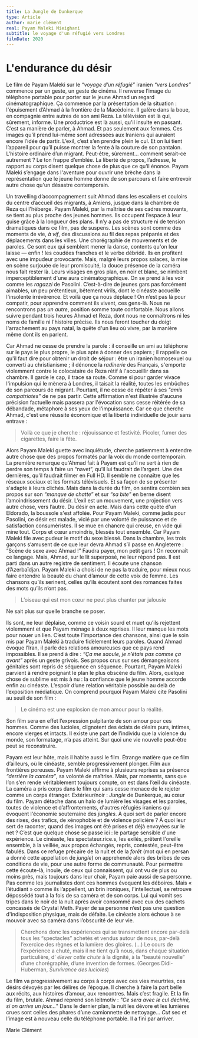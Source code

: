 ```yaml
---
title: La Jungle de Dunkerque 
type: Article 
author: marie clément
real: Payam Maleki Mieighani
subtitle: le voyage d'un réfugié vers Londres
filmDate: 2020
---
```


# L'endurance du désir


Le film de Payam Maleki sur le _“voyage d’un réfugié”_ iranien _“vers Londres”_ commence par un geste, un geste de cinéma. Il renverse l’image du téléphone portable pour porter sur le jeune Ahmad un regard cinématographique. Ça commence par la présentation de la situation : l'épuisement d’Ahmad à la frontière de la Macédoine. Il galère dans la boue, en compagnie entre autres de son ami Reza. La télévision est là qui, sûrement, informe. Une productrice est là aussi, qu'il insulte en passant. C’est sa manière de parler, à Ahmad. Et pas seulement aux femmes. Ces images qu’il prend lui-même sont adressées aux Iraniens qui auraient encore l’idée de partir. L’exil, c’est s’en prendre plein le cul. Et on lui tient l’appareil pour qu’il puisse montrer la fente à la couture de son pantalon. L'histoire ordinaire d’un migrant. Peut-être, sûrement… comment serait-ce autrement ? Le ton frappe d’emblée. La liberté de propos, l’adresse, le rapport au corps disent quelque chose de plus que ce qu’il énonce. Payam Maleki s’engage dans l'aventure pour ouvrir une brèche dans la représentation que le jeune homme donne de son parcours et faire entrevoir autre chose qu'un désastre contemporain. 


Un travelling d’accompagnement suit Ahmad dans les escaliers et couloirs du centre d’accueil des migrants, à Amiens, jusque dans la chambre de Reza qui l'héberge. Payam Maleki, par la maîtrise de ses cadres mouvants, se tient au plus proche des jeunes hommes. Ils occupent l’espace à leur guise grâce à la longueur des plans. Il n’y a pas de structure ni de tension dramatiques dans ce film, pas de suspens. Les scènes sont comme des moments de vie, _à vif_, des discussions au fil des repas préparés et des déplacements dans les villes. Une chorégraphie de mouvements et de paroles. Ce sont eux qui semblent mener la danse, contents qu'on leur laisse — enfin ! les coudées franches et le verbe débridé. Ils en profitent avec une impudeur provocante. Mais, malgré leurs propos salaces, la mise en scène surjouée de leur promiscuité, la douce présence de la caméra nous fait rester là. Leurs visages en gros plan, en noir et blanc, se nimbent imperceptiblement d'une aura cinématographique. On se prend à les voir comme les _ragazzi_ de Pasolini. C’est-à-dire de jeunes gars pas forcément aimables, un peu prétentieux, bêtement virils, dont le cinéaste accueille l'insolente irrévérence. Et voilà que ça nous déplace ! On n’est pas là pour compatir, pour apprendre comment ils vivent, ces gens-là. Nous ne rencontrons pas _un autre_, position somme toute confortable. Nous allons suivre pendant trois heures Ahmad et Reza, dont nous ne connaîtrons ni les noms de famille ni l'histoire précise. Ils nous feront toucher du doigt l'arrachement au pays natal, la quête d'un lieu où vivre, par la manière même dont ils en parlent. 


Car Ahmad ne cesse de prendre la parole : il conseille un ami au téléphone sur le pays le plus propre, le plus apte à donner des papiers ; il rappelle ce qu'il faut dire pour obtenir un droit de séjour : être un iranien homosexuel ou converti au christianisme ; il dénonce la _radinerie_ des Français, s'emporte violemment contre le colocataire de Reza rétif à l'accueillir dans sa chambre. Il garde le cap, il trace sa route. Comme si pour garder vivace l'impulsion qui le mènera à Londres, il taisait la réalité, toutes les embûches de son parcours de migrant. Pourtant, il ne cesse de répéter à ses _"amis compatriotes"_ de ne pas partir. Cette affirmation n'est illustrée d'aucune précision factuelle mais passera par l'évocation sans cesse réitérée de sa débandade, métaphore à ses yeux de l'impuissance. Car ce que cherche Ahmad, c'est une réussite économique et la liberté individuelle de jouir sans entrave :
> Voilà ce que je cherche : réjouissance et festivité.
Picoler, fumer des cigarettes, faire la fête.

Alors Payam Maleki guette avec inquiétude, cherche patiemment à entendre autre chose que des propos formatés par la voix du monde contemporain. La première remarque qu'Ahmad fait à Payam est qu’il ne sert à rien de perdre son temps à faire un “navet”, qu’il lui faudrait de l’argent. Une des dernières, qu'il faudrait filmer en Full HD. Il semble ne connaître que les réseaux sociaux et les formats télévisuels. Et sa façon de se présenter s'adapte à leurs clichés. Mais dans la durée du film, on sentira combien ses propos sur son _“manque de chatte”_ et sur _“sa bite"_ en berne disent l’amoindrissement du désir. L’exil est un mouvement, une projection vers autre chose, vers l’autre. Du désir en acte. Mais dans cette quête d'un Eldorado, la boussole s'est affolée. Pour Payam Maleki, comme jadis pour Pasolini, ce désir est malade, vicié par une volonté de puissance et de satisfaction consuméristes. Il se mue en chancre qui creuse, en vide qui mine tout. Corps et cœur amoindris, blessés tout ensemble. Car Payam Maleki file avec pudeur le motif du sexe blessé. Dans la chambre, les trois garçons s’amusent de ce que leur devra Ahmad s’il passe en Angleterre : “Scène de sexe avec Ahmad !” Faudra payer, mon petit gars ! On reconnaît ce langage. Mais, Ahmad, sur le lit superposé, ne leur répond pas. Il est parti dans un autre registre de sentiment. Il écoute une chanson d’Azerbaïdjan. Payam Maleki a choisi de  ne pas la traduire, pour mieux nous faire entendre la beauté du chant d’amour de cette voix de femme. Les chansons qu’ils serinent, celles qu’ils écoutent sont des romances faites des mots qu’ils n’ont pas. 
> L’oiseau qui est mon cœur ne peut plus chanter par jalousie

Ne sait plus sur quelle branche se poser.


Ils sont, ne leur déplaise, comme ce voisin sourd et muet qu’ils rejettent violemment et que Payam ménage à deux reprises. Il leur manque les mots pour nouer un lien. C’est toute l’importance des chansons, ainsi que le soin mis par Payam Maleki à traduire fidèlement leurs paroles. Quand Ahmad évoque l’Iran, il parle des relations amoureuses que ce pays rend impossibles. Il se prend à dire : _“Ça me saoule, je n’étais pas comme ça avant”_ après un geste grivois. Ses propos crus sur ses démangeaisons génitales sont repris de séquence en séquence. Pourtant, Payam Maleki parvient à rendre poignant le plan le plus obscène du film. Alors, quelque chose de sublime est mis à nu : la confiance que le jeune homme accorde enfin au cinéaste. L’espoir d’une relation véritable possible au delà de l’exposition médiatique. On comprend pourquoi Payam Maleki cite Pasolini au seuil de son film :
> Le cinéma est une explosion de mon amour pour la réalité. 

Son film sera en effet l’expression palpitante de son amour pour ces hommes. Comme des lucioles, clignotent des éclats de désirs purs, intimes, encore vierges et intacts. Il existe une part de l’individu que la violence du monde, son formatage, n’a pas atteint. Sur quoi une vie nouvelle peut-être peut se reconstruire.

Payam est leur hôte, mais il habite aussi le film. Étrange matière que ce film d’ailleurs, où le cinéaste, semble progressivement plonger. Film aux frontières poreuses. Payam Maleki affirme à plusieurs reprises sa présence _“derrière la caméra”_, sa volonté de maîtrise. Mais, par moments, sans que l’on s’en rende véritablement toujours compte, on est dans l’œil du cinéaste. La caméra a pris corps dans le film qui sans cesse menace de le rejeter comme un corps étranger. Extérieur/noir : _Jungle_ de Dunkerque, au cœur du film. Payam détache dans un halo de lumière les visages et les paroles, toutes de violence et d’affrontements, d'autres réfugiés iraniens qui évoquent l'économie souterraine des _jungles_. À quoi sert de parler encore des rixes, des trafics, de xénophobie et de violence policière ? À quoi leur sert de raconter, quand des images ont été prises et déjà envoyées sur le net ? C’est que quelque chose se passe ici : le partage sensible d'une expérience. Le cinéaste, les spectateur.rice.s, les exilés, prêtent l'oreille ensemble, à la veillée, aux  propos échangés, repris, contestés, peut-être fabulés. Dans ce refuge précaire de la nuit et de la _forêt_ (mot qui en persan a donné cette appellation de _jungle_) on apprehende alors des bribes de ces conditions de vie, pour une autre forme de communauté. Pour permettre cette écoute-là, inouïe, de ceux qui connaissent, qui ont vu de plus ou moins près, mais toujours dans leur chair, Payam paie aussi de sa personne. Pas comme les journalistes dont ces hommes évoquent les déboires. Mais « l’étudiant » comme ils l’appellent, un brin ironiques, l'intellectuel, se retrouve dépossédé tout à la fois de sa caméra et de son corps. Lui qui vomit ses tripes dans le noir de la nuit après avoir consommé avec eux des cachets concassés de Crystal Meth. Payer de sa personne n’est pas une question d'indisposition physique, mais de défaite. Le cinéaste alors échoue à se mouvoir avec sa caméra dans l’obscurité de leur vie.


 > Cherchons donc les expériences qui se transmettent encore par-delà tous les “spectacles” achetés et vendus autour de nous, par-delà l’exercice des règnes et la lumière des gloires. (...) Le cours de l’expérience a chuté, mais il ne tient qu’à nous, dans chaque situation particulière, d’ _élever cette chute_ à la dignité, à la "beauté nouvelle” d’une chorégraphie, d’une invention de formes. (Georges Didi-Huberman, _Survivance des lucioles_)


Le film va progressivement au corps à corps avec ces vies meurtries, ces désirs dévoyés par les délires de l’époque. Il cherche à faire la part belle aux récits, aux histoires d’amour, aux rencontres. Mais c’est fragile. Et la fin du film, brutale. Ahmad reprend son leitmotiv : _"Ce sera avec le cul déchiré, si on arrive un jour…_" Dans le dernier plan, la nuit les dévore et les lumières crues sont celles des phares d’une camionnette de nettoyage… _Cut_ sec et l’image est à nouveau celle du téléphone portable. Il a fini par arriver.

Marie Clément

